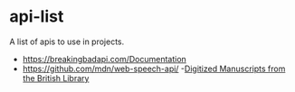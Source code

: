 # api-list
A list of apis to use in projects.

- https://breakingbadapi.com/Documentation
- https://github.com/mdn/web-speech-api/
-[Digitized Manuscripts from the British Library](https://www.bl.uk/manuscripts/)
